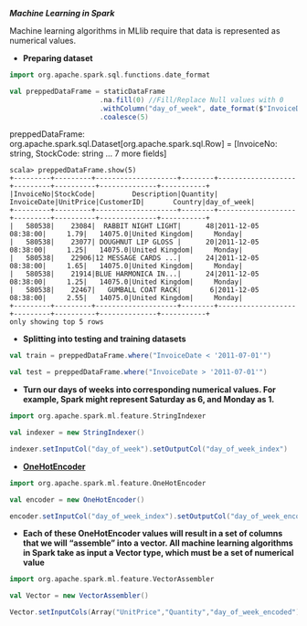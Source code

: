 **_Machine Learning in Spark_**

Machine learning algorithms in MLlib require that data is represented as numerical values. 

* **Preparing dataset**

```scala
import org.apache.spark.sql.functions.date_format

val preppedDataFrame = staticDataFrame
                      .na.fill(0) //Fill/Replace Null values with 0
                      .withColumn("day_of_week", date_format($"InvoiceDate", "EEEE"))  
                      .coalesce(5)
```
preppedDataFrame: org.apache.spark.sql.Dataset[org.apache.spark.sql.Row] = [InvoiceNo: string, StockCode: string ... 7 more fields]

```
scala> preppedDataFrame.show(5)
+---------+---------+--------------------+--------+-------------------+---------+----------+--------------+-----------+
|InvoiceNo|StockCode|         Description|Quantity|        InvoiceDate|UnitPrice|CustomerID|       Country|day_of_week|
+---------+---------+--------------------+--------+-------------------+---------+----------+--------------+-----------+
|   580538|    23084|  RABBIT NIGHT LIGHT|      48|2011-12-05 08:38:00|     1.79|   14075.0|United Kingdom|     Monday|
|   580538|    23077| DOUGHNUT LIP GLOSS |      20|2011-12-05 08:38:00|     1.25|   14075.0|United Kingdom|     Monday|
|   580538|    22906|12 MESSAGE CARDS ...|      24|2011-12-05 08:38:00|     1.65|   14075.0|United Kingdom|     Monday|
|   580538|    21914|BLUE HARMONICA IN...|      24|2011-12-05 08:38:00|     1.25|   14075.0|United Kingdom|     Monday|
|   580538|    22467|   GUMBALL COAT RACK|       6|2011-12-05 08:38:00|     2.55|   14075.0|United Kingdom|     Monday|
+---------+---------+--------------------+--------+-------------------+---------+----------+--------------+-----------+
only showing top 5 rows
```
* **Splitting into testing and training datasets**

```scala
val train = preppedDataFrame.where("InvoiceDate < '2011-07-01'")

val test = preppedDataFrame.where("InvoiceDate > '2011-07-01'")
```
* **Turn our days of weeks into corresponding numerical values. For example, Spark might represent Saturday as 6, and Monday as 1.**
```scala
import org.apache.spark.ml.feature.StringIndexer

val indexer = new StringIndexer()

indexer.setInputCol("day_of_week").setOutputCol("day_of_week_index")
```

* **[OneHotEncoder](https://stackoverflow.com/questions/42295001/how-to-interpret-results-of-spark-onehotencoder)**
```scala
import org.apache.spark.ml.feature.OneHotEncoder

val encoder = new OneHotEncoder()

encoder.setInputCol("day_of_week_index").setOutputCol("day_of_week_encoded")
```
* **Each of these OneHotEncoder values will result in a set of columns that we will “assemble” into a vector. All machine learning algorithms in Spark take as input a Vector type, which must be a set of numerical value**

```scala
import org.apache.spark.ml.feature.VectorAssembler

val Vector = new VectorAssembler()

Vector.setInputCols(Array("UnitPrice","Quantity","day_of_week_encoded")).setOutputCol("features")
